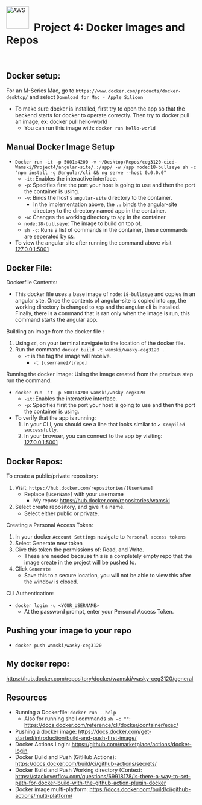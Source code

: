 <img align="left" alt="AWS" width="60px" style="padding-right:10px;" src="https://cdn.jsdelivr.net/gh/devicons/devicon@latest/icons/docker/docker-original-wordmark.svg" />
<h1 align="left">Project 4: Docker Images and Repos</h1>
<br/>

## Docker setup:
For an M-Series Mac, go to `https://www.docker.com/products/docker-desktop/` and select `Download for Mac - Apple Silicon`
- To make sure docker is installed, first try to open the app so that the backend starts for docker to operate correctly. 
Then try to docker pull an image, ex: docker pull hello-world
  - You can run this image with: `docker run hello-world`

## Manual Docker Image Setup
- `Docker run -it -p 5001:4200 -v ~/Desktop/Repos/ceg3120-cicd-Wamski/Project4/angular-site/.:/app/ -w /app node:18-bullseye sh -c "npm install -g @angular/cli && ng serve --host 0.0.0.0"`
  - `-it`: Enables the interactive interface.
  - `-p`: Specifies first the port your host is going to use and then the port the container is using.
  - `-v`: Binds the host's `angular-site` directory to the container.
    - In the implementation above, the `.:` binds the angular-site directory to the directory named app in the container.
  - `-w`: Changes the working directory to `app` in the container
  - `node:18-bullseye`: The image to build on top of.
  - `sh -c`: Runs a list of commands in the container, these commands are seperated by `&&`.
- To view the angular site after running the command above visit [127.0.0.1:5001](http://127.0.0.1:5001)
  

## Docker File:  
Dockerfile Contents:
- This docker file uses a base image of `node:18-bullseye` and copies in an angular site. Once the 
contents of angular-site is copied into `app`, the working directory is changed to `app` and the angular 
cli is installed. Finally, there is a command that is ran only when the image is run, this command starts the 
angular app.

Building an image from the docker file :
1. Using `cd`, on your terminal navigate to the location of the docker file.
2. Run the command `docker build -t wamski/wasky-ceg3120 .`
   - `-t` is the tag the image will receive.
     - `-t [username]/[repo]`

Running the docker image:
Using the image created from the previous step run the command:
- `docker run -it -p 5001:4200 wamski/wasky-ceg3120`
  - `-it`: Enables the interactive interface.
  - `-p`: Specifies first the port your host is going to use and then the port the container is using.
- To verify that the app is running:
  1. In your CLI, you should see a line that looks similar to `✔ Compiled successfully.`
  2. In your browser, you can connect to the app by visiting: [127.0.0.1:5001](http://127.0.0.1:5001)

## Docker Repos:
To create a public/private repository:
1. Visit: `https://hub.docker.com/repositories/[UserName]`
   - Replace `[UserName]` with your username
     - My repos: https://hub.docker.com/repositories/wamski
2. Select create repository, and give it a name.
   - Select either public or private.

Creating a Personal Access Token:
1. In your docker `Account Settings` navigate to `Personal access tokens`
2. Select Generate new token
3. Give this token the permissions of: Read, and Write.
   - These are needed because this is a completely empty repo that the image create in the project will be pushed to. 
4. Click `Generate`
    - Save this to a secure location, you will not be able to view this after the window is closed.

CLI Authentication:
- `docker login -u <YOUR_USERNAME>`
  - At the password prompt, enter your Personal Access Token.

## Pushing your image to your repo
- `docker push wamski/wasky-ceg3120`

## My docker repo:
https://hub.docker.com/repository/docker/wamski/wasky-ceg3120/general

## Resources
- Running a Dockerfile: `docker run --help`
  - Also for running shell commands `sh -c ""`: https://docs.docker.com/reference/cli/docker/container/exec/
- Pushing a docker image: https://docs.docker.com/get-started/introduction/build-and-push-first-image/
- Docker Actions Login: https://github.com/marketplace/actions/docker-login
- Docker Build and Push (GitHub Actions): https://docs.docker.com/build/ci/github-actions/secrets/
- Docker Build and Push Working directory (Context: https://stackoverflow.com/questions/69918178/is-there-a-way-to-set-path-for-docker-build-with-the-github-action-plugin-docker
- Docker image multi-platform: https://docs.docker.com/build/ci/github-actions/multi-platform/